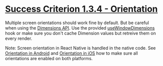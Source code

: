 # [Success Criterion 1.3.4 - Orientation](https://www.w3.org/WAI/WCAG21/Understanding/orientation.html)

Multiple screen orientations should work fine by default. But be careful when using the [Dimensions API](https://reactnative.dev/docs/dimensions). Use the provided [useWindowDimensions](https://reactnative.dev/docs/usewindowdimensions) hook or make sure you don't cache Dimension values but retreive them on every render.

Note: Screen orientation in React Native is handled in the native code.
See [Orientation in Android](./../../Android/en/1.3.4.md) and [Orientation in iOS](./../../iOS/en/1.3.4.md) how to make sure all orientations are enabled on both platforms.
